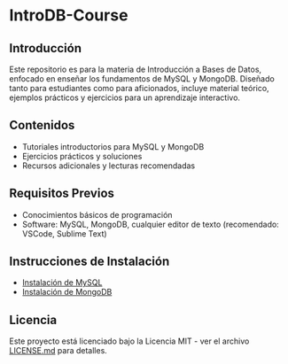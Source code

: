 # IntroDB-Course

## Introducción
Este repositorio es para la materia de Introducción a Bases de Datos, enfocado en enseñar los fundamentos de MySQL y MongoDB. Diseñado tanto para estudiantes como para aficionados, incluye material teórico, ejemplos prácticos y ejercicios para un aprendizaje interactivo.

## Contenidos
- Tutoriales introductorios para MySQL y MongoDB
- Ejercicios prácticos y soluciones
- Recursos adicionales y lecturas recomendadas

## Requisitos Previos
- Conocimientos básicos de programación
- Software: MySQL, MongoDB, cualquier editor de texto (recomendado: VSCode, Sublime Text)

## Instrucciones de Instalación
- [Instalación de MySQL](mysql_install.md)
- [Instalación de MongoDB](mongo_install.md)


## Licencia
Este proyecto está licenciado bajo la Licencia MIT - ver el archivo [LICENSE.md](LICENSE.md) para detalles.
